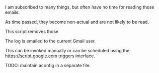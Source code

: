 I am subscribed to many things, but often have no time for reading those emails.

As time passed, they become non-actual and are not likely to be read.

This script removes those.

The log is emailed to the current Gmail user.

This can be invoked manually or can be scheduled using the https://script.google.com triggers interface.

TODO: maintain aconfig in a separate file.

